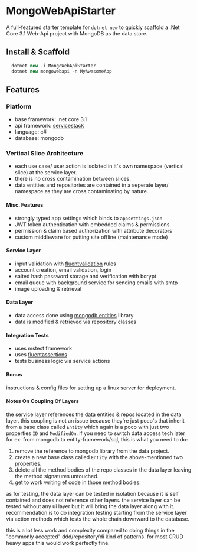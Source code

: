 # MongoWebApiStarter
A full-featured starter template for `dotnet new` to quickly scaffold a .Net Core 3.1 Web-Api project with MongoDB as the data store.

## Install & Scaffold
```csharp
  dotnet new -i MongoWebApiStarter
  dotnet new mongowebapi -n MyAwesomeApp
```

## Features

### Platform
- base framework: .net core 3.1
- api framework: [servicestack](https://servicestack.net/)
- language: c#
- database: mongodb

### Vertical Slice Architecture
- each use case/ user action is isolated in it's own namespace (vertical slice) at the service layer.
- there is no cross contamination between slices.
- data entities and repositories are contained in a seperate layer/ namespace as they are cross contaminating by nature.

#### Misc. Features
- strongly typed app settings which binds to `appsettings.json`
- JWT token authentication with embedded claims & permissions
- permission & claim based authorization with attribute decorators
- custom middleware for putting site offline (maintenance mode)

#### Service Layer
- input validation with [fluentvalidation](https://fluentvalidation.net/) rules
- account creation, email validation, login
- salted hash password storage and verification with bcrypt
- email queue with background service for sending emails with smtp
- image uploading & retrieval

#### Data Layer
- data access done using [mongodb.entities](https://github.com/dj-nitehawk/MongoDB.Entities) library
- data is modified & retrieved via repository classes

#### Integration Tests
- uses mstest framework
- uses [fluentassertions](https://fluentassertions.com/)
- tests business logic via service actions

#### Bonus
instructions & config files for setting up a linux server for deployment.

#### Notes On Coupling Of Layers
the service layer references the data entities & repos located in the data layer.
this coupling is not an issue because they're just poco's that inherit from a base class called `Entity` which again is a poco with just two properties `ID` and `ModifiedOn`. 
if you need to switch data access tech later for ex: from mongodb to entity-framework/sql, this is what you need to do:

1. remove the reference to mongodb library from the data project.
2. create a new base class called `Entity` with the above-mentioned two properties.
3. delete all the method bodies of the repo classes in the data layer leaving the method signatures untouched.
4. get to work writing ef code in those method bodies.

as for testing, the data layer can be tested in isolation because it is self contained and does not reference other layers. the service layer can be tested without any ui layer but it will bring the data layer along with it. recommendation is to do integration testing starting from the service layer via action methods which tests the whole chain downward to the database.

this is a lot less work and complexity compared to doing things in the "commonly accepted" ddd/repository/di kind of patterns. for most CRUD heavy apps this would work perfectly fine.